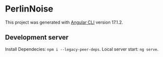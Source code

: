 # PerlinNoise

This project was generated with [Angular CLI](https://github.com/angular/angular-cli) version 17.1.2.

## Development server
Install Dependecies: `npm i --legacy-peer-deps`.
Local server start: `ng serve`.
